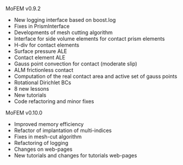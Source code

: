 MoFEM v0.9.2

- New logging interface based on boost.log
- Fixes in PrismInterface
- Developments of mesh cutting algorithm
- Interface for side volume elements for contact prism elements
- H-div for contact elements
- Surface pressure ALE
- Contact element ALE
- Gauss point convection for contact (moderate slip)
- ALM frictionless contact
- Computation of the real contact area and active set of gauss points
- Rotational Dirichlet BCs
- 8 new lessons
- New tutorials
- Code refactoring and minor fixes

MoFEM v0.10.0

- Improved memory efficiency
- Refactor of implantation of multi-indices
- Fixes in mesh-cut algorithm
- Refactoring of logging
- Changes on web-pages
- New tutorials and changes for tutorials web-pages 